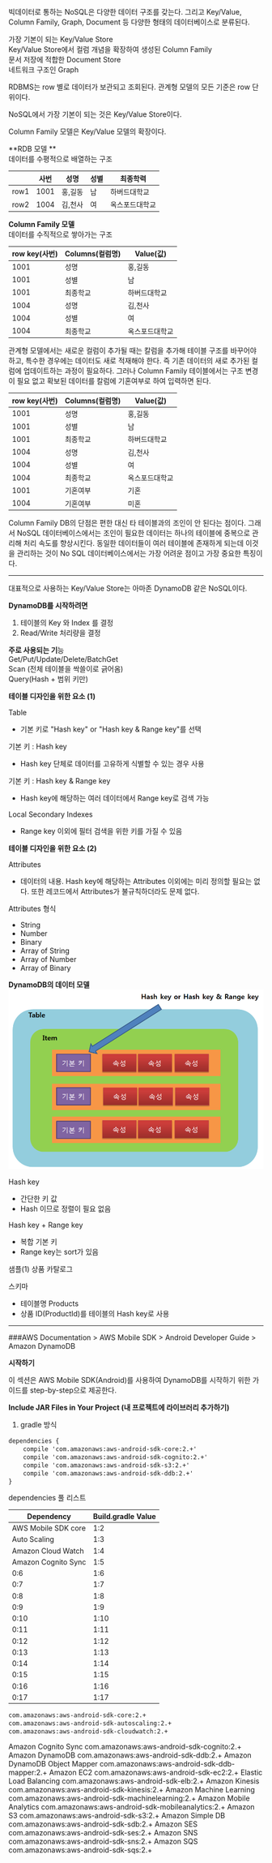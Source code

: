 빅데이터로 통하는 NoSQL은 다양한 데이터 구조를 갖는다. 그리고 Key/Value, Column Family, Graph, Document 등 다양한 형태의 데이터베이스로 분류된다. 

가장 기본이 되는 Key/Value Store <br>
Key/Value Store에서 컬럼 개념을 확장하여 생성된 Column Family <br>
문서 저장에 적합한 Document Store <br>
네트워크 구조인 Graph 

RDBMS는 row 별로 데이터가 보관되고 조회된다. 관계형 모델의 모든 기준은 row 단위이다. 

NoSQL에서 가장 기본이 되는 것은 Key/Value Store이다. 

Column Family 모델은 Key/Value 모델의 확장이다.

**RDB 모델 **<br>
데이터를 수평적으로 배열하는 구조

|  | 사번 | 성명 | 성별 | 최종학력 |
| -- | -- | -- | -- | -- |
| row1 | 1001 | 홍,길동 | 남 | 하버드대학교 |
| row2 | 1004 | 김,천사 | 여 | 옥스포드대학교 |

**Column Family 모델**<br>
데이터를 수직적으로 쌓아가는 구조

| row key(사번) | Columns(컬럼명) | Value(값) |
| -- | -- | -- |
| 1001 | 성명 | 홍,길동 |
| 1001 | 성별 | 남 |
| 1001 | 최종학교 | 하버드대학교 |
| 1004 | 성명 | 김,천사 |
| 1004 | 성별 | 여 |
| 1004 | 최종학교 | 옥스포드대학교 |

관계형 모델에서는 새로운 컬럼이 추가될 때는 칼럼을 추가해 테이블 구조를 바꾸어야 하고, 특수한 경우에는 데이터도 새로 적재해야 한다. 즉 기존 데이터의 새로 추가된 컬럼에 업데이트하는 과정이 필요하다. 그러나 Column Family 테이블에서는 구조 변경이 필요 없고 확보된 데이터를 칼럼에 기혼여부로 하여 입력하면 된다.

| row key(사번) | Columns(컬럼명) | Value(값) |
| -- | -- | -- |
| 1001 | 성명 | 홍,길동 |
| 1001 | 성별 | 남 |
| 1001 | 최종학교 | 하버드대학교 |
| 1004 | 성명 | 김,천사 |
| 1004 | 성별 | 여 |
| 1004 | 최종학교 | 옥스포드대학교 |
| 1001| 기혼여부 | 기혼 |
| 1004| 기혼여부 | 미혼 |

Column Family DB의 단점은 편한 대신 타 테이블과의 조인이 안 된다는 점이다. 그래서 NoSQL 데이터베이스에서는 조인이 필요한 데이터는 하나의 테이블에 중복으로 관리해 처리 속도를 향상시킨다. 동일한 데이터들이 여러 테이블에 존재하게 되는데 이것을 관리하는 것이 No
SQL 데이터베이스에서는 가장 어려운 점이고 가장 중요한 특징이다. 



---

대표적으로 사용하는 Key/Value Store는 아마존 DynamoDB 같은 NoSQL이다. 


**DynamoDB를 시작하려면** 
1. 테이블의 Key 와 Index 를 결정
2. Read/Write 처리량을 결정

**주로 사용되는 기**능 <br>
Get/Put/Update/Delete/BatchGet <br>
Scan (전체 테이블을 싹쓸이로 긁어옴) <br> 
Query(Hash + 범위 키만) <br>

**테이블 디자인을 위한 요소 (1)**<br>

Table 
* 기본 키로 "Hash key" or "Hash key & Range key"를 선택 <br>

기본 키 : Hash key
* Hash key 단체로 데이터를 고유하게 식별할 수 있는 경우 사용 

기본 키 : Hash key & Range key
* Hash key에 해당하는 여러 데이터에서 Range key로 검색 가능 

Local Secondary Indexes
* Range key 이외에 필터 검색을 위한 키를 가질 수 있음

**테이블 디자인을 위한 요소 (2)**<br>

Attributes
* 데이터의 내용. Hash key에 해당하는 Attributes 이외에는 미리 정의할 필요는 없다. 또한 레코드에서 Attributes가 불규칙하더라도 문제 없다. 

Attributes 형식
* String
* Number
* Binary
* Array of String
* Array of Number
* Array of Binary

**DynamoDB의 데이터 모델**
![](dynamodbtablemodel.PNG)

Hash key
* 간단한 키 값
* Hash 이므로 정렬이 필요 없음 

Hash key + Range key
* 복합 기본 키 
* Range key는 sort가 있음 

샘플(1) 상품 카탈로그 <br>

스키마 
* 테이블명 Products
* 상품 ID(ProductId)를 테이블의 Hash key로 사용 



---

###AWS Documentation > AWS Mobile SDK > Android Developer Guide > Amazon DynamoDB

**시작하기** 

이 섹션은 AWS Mobile SDK(Android)를 사용하여 DynamoDB를 시작하기 위한 가이드를 step-by-step으로 제공한다. 

**Include JAR Files in Your Project (내 프로젝트에 라이브러리 추가하기)**

1. gradle 방식 <br>

```
dependencies {
    compile 'com.amazonaws:aws-android-sdk-core:2.+'
    compile 'com.amazonaws:aws-android-sdk-cognito:2.+'
    compile 'com.amazonaws:aws-android-sdk-s3:2.+'
    compile 'com.amazonaws:aws-android-sdk-ddb:2.+'
}
```
dependencies 풀 리스트

| Dependency | Build.gradle Value |
| -- | -- |
| AWS Mobile SDK core | 1:2 |
| Auto Scaling | 1:3 |
| Amazon Cloud Watch | 1:4 |
| Amazon Cognito Sync | 1:5 |
| 0:6 | 1:6 |
| 0:7 | 1:7 |
| 0:8 | 1:8 |
| 0:9 | 1:9 |
| 0:10 | 1:10 |
| 0:11 | 1:11 |
| 0:12 | 1:12 |
| 0:13 | 1:13 |
| 0:14 | 1:14 |
| 0:15 | 1:15 |
| 0:16 | 1:16 |
| 0:17 | 1:17 |


	
	com.amazonaws:aws-android-sdk-core:2.+
	com.amazonaws:aws-android-sdk-autoscaling:2.+
	com.amazonaws:aws-android-sdk-cloudwatch:2.+
Amazon Cognito Sync	com.amazonaws:aws-android-sdk-cognito:2.+
Amazon DynamoDB	com.amazonaws:aws-android-sdk-ddb:2.+
Amazon DynamoDB Object Mapper	com.amazonaws:aws-android-sdk-ddb-mapper:2.+
Amazon EC2	com.amazonaws:aws-android-sdk-ec2:2.+
Elastic Load Balancing	com.amazonaws:aws-android-sdk-elb:2.+
Amazon Kinesis	com.amazonaws:aws-android-sdk-kinesis:2.+
Amazon Machine Learning	com.amazonaws:aws-android-sdk-machinelearning:2.+
Amazon Mobile Analytics	com.amazonaws:aws-android-sdk-mobileanalytics:2.+
Amazon S3	com.amazonaws:aws-android-sdk-s3:2.+
Amazon Simple DB	com.amazonaws:aws-android-sdk-sdb:2.+
Amazon SES	com.amazonaws:aws-android-sdk-ses:2.+
Amazon SNS	com.amazonaws:aws-android-sdk-sns:2.+
Amazon SQS	com.amazonaws:aws-android-sdk-sqs:2.+